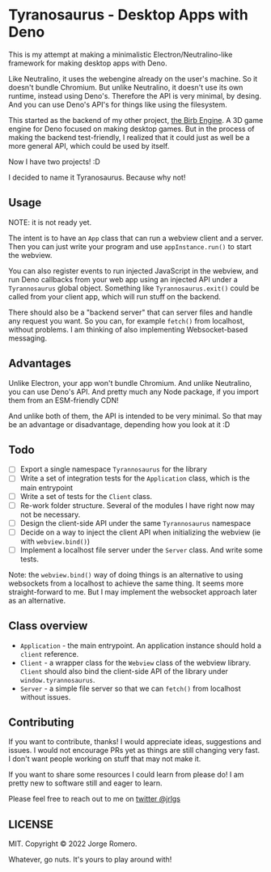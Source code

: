 # Tyranosaurus - Desktop Apps with Deno

This is my attempt at making a minimalistic Electron/Neutralino-like framework for making desktop apps with Deno.

Like Neutralino, it uses the webengine already on the user's machine. So it doesn't bundle Chromium. But unlike Neutralino, it doesn't use its own runtime, instead using Deno's. Therefore the API is very minimal, by desing. And you can use Deno's API's for things like using the filesystem.

This started as the backend of my other project, [the Birb Engine](https://github.com/JorchRL/Birb-Engine-Desktop3D-with-Deno). A 3D game engine for Deno focused on making desktop games. But in the process of making the backend test-friendly, I realized that it could just as well be a more general API, which could be used by itself.

Now I have two projects! :D

I decided to name it Tyranosaurus. Because why not!

## Usage

NOTE: it is not ready yet.

The intent is to have an `App` class that can run a webview client and a server. Then you can just write your program and use `appInstance.run()` to start the webview.

You can also register events to run injected JavaScript in the webview, and run Deno callbacks from your web app using an injected API under a `Tyrannosaurus` global object. Something like `Tyrannosaurus.exit()` could be called from your client app, which will run stuff on the backend. 

There should also be a "backend server" that can server files and handle any request you want. So you can, for example `fetch()` from localhost, without problems. I am thinking of also implementing Websocket-based messaging.

## Advantages

Unlike Electron, your app won't bundle Chromium. And unlike Neutralino, you can use Deno's API. And pretty much any Node package, if you import them from an ESM-friendly CDN!

And unlike both of them, the API is intended to be very minimal. So that may be an advantage or disadvantage, depending how you look at it :D

## Todo

- [ ] Export a single namespace `Tyrannosaurus` for the library
- [ ] Write a set of integration tests for the `Application` class, which is the main entrypoint
- [ ] Write a set of tests for the `Client` class.
- [ ] Re-work folder structure. Several of the modules I have right now may not be necessary.
- [ ] Design the client-side API under the same `Tyrannosaurus` namespace
- [ ] Decide on a way to inject the client API when initializing the webview (ie with `webview.bind()`)
- [ ] Implement a localhost file server under the `Server` class. And write some tests.

Note: the `webview.bind()` way of doing things is an alternative to using websockets from a localhost to achieve the same thing. It seems more straight-forward to me. But I may implement the websocket approach later as an alternative.

## Class overview

- `Application` - the main entrypoint. An application instance should hold a `client` reference.
- `Client` - a wrapper class for the `Webview` class of the webview library. `Client` should also bind the client-side API of the library under `window.tyrannosaurus`.
- `Server` - a simple file server so that we can `fetch()` from localhost without issues.

## Contributing

If you want to contribute, thanks! I would appreciate ideas, suggestions and issues. I would not encourage PRs yet as things are still changing very fast. I don't want people working on stuff that may not make it.

If you want to share some resources I could learn from please do! I am pretty new to software still and eager to learn. 

Please feel free to reach out to me on [twitter @jrlgs](https://twitter.com/jrlgs) 

## LICENSE

MIT. Copyright © 2022 Jorge Romero. 

Whatever, go nuts. It's yours to play around with!